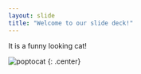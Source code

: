 ```yaml
---
layout: slide
title: "Welcome to our slide deck!"
---
```


It is a funny looking cat!

![poptocat](https://octodex.github.com/images/poptocat.png)
{: .center}
